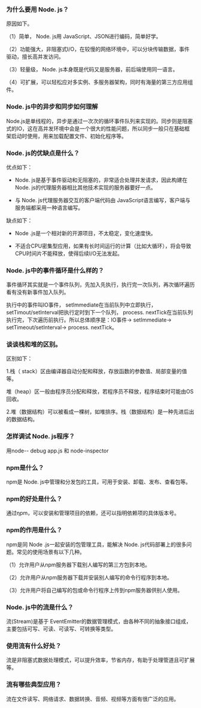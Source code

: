 ### 为什么要用 Node. js？

原因如下。

（1）简单， Node. js用 JavaScript、JSON进行编码，简单好学。

（2）功能强大，非阻塞式I/O，在较慢的网络环境中，可以分块传输数据，事件驱动，擅长高并发访问。

（3）轻量级， Node. js本身既是代码又是服务器，前后端使用同一语言。

（4）可扩展，可以轻松应对多实例、多服务器架构，同时有海量的第三方应用组件。

### Node. js中的异步和同步如何理解

Node.js是单线程的，异步是通过一次次的循环事件队列来实现的。同步则是阻塞式的IO，这在高并发环境中会是一个很大的性能问题，所以同步一般只在基础框架启动时使用，用来加载配置文件、初始化程序等。

### Node. js的优缺点是什么？

优点如下：

- Node. js是基于事件驱动和无阻塞的，非常适合处理并发请求，因此构建在 Node. js的代理服务器相比其他技术实现的服务器要好一点。

- 与 Node. js代理服务器交互的客户端代码由 JavaScript语言编写，客户端与服务端都采用一种语言编写。

缺点如下：

- Node .js是一个相对新的开源项目，不太稳定，变化速度快。

- 不适合CPU密集型应用，如果有长时间运行的计算（比如大循环），将会导致CPU时间片不能释放，使得后续I/O无法发起。

### Node. js中的事件循环是什么样的？

事件循环其实就是一个事件队列，先加入先执行，执行完一次队列，再次循环遍历看有没有新事件加入队列。

执行中的事件叫IO事件， setlmmediate在当前队列中立即执行，setTimout/setInterval把执行定时到下一个队列， process. nextTick在当前队列执行完，下次遍历前执行。所以总体顺序是：IO事件→ setImmediate→ setTimeout/setInterval→ process. nextTick。

### 谈谈栈和堆的区别。

区别如下：

1.栈（ stack）区由编译器自动分配和释放，存放函数的参数值、局部变量的值等。

堆（heap）区一般由程序员分配和释放，若程序员不释放，程序结束时可能由OS回收。

2.堆（数据结构）可以被看成一棵树，如堆排序。栈（数据结构）是一种先进后出的数据结构。

### 怎样调试 Node. js程序？

用node-- debug app.js 和 node-inspector

### npm是什么？

npm是 Node. js中管理和分发包的工具，可用于安装、卸载、发布、查看包等。

### npm的好处是什么？

通过ηpm，可以安装和管理项目的依赖，还可以指明依赖项的具体版本号。

### npm的作用是什么？

npm是同 Node .js一起安装的包管理工具，能解决 Node. js代码部署上的很多问题。常见的使用场景有以下几种。

（1）允许用户从npm服务器下载别人编写的第三方包到本地。

（2）允许用户从npm服务器下载并安装别人编写的命令行程序到本地。

（3）允许用户将自己编写的包或命令行程序上传到npm服务器供别人使用。

### Node. js中的流是什么？

流(Stream)是基于 EventEmitter的数据管理模式，由各种不同的抽象接口组成，主要包括可写、可读、可读写、可转换等类型。

### 使用流有什么好处？

流是非阻塞式数据处理模式，可以提升效率，节省内存，有助于处理管道且可扩展等。

### 流有哪些典型应用？

流在文件读写、网络请求、数据转换、音频、视频等方面有很广泛的应用。